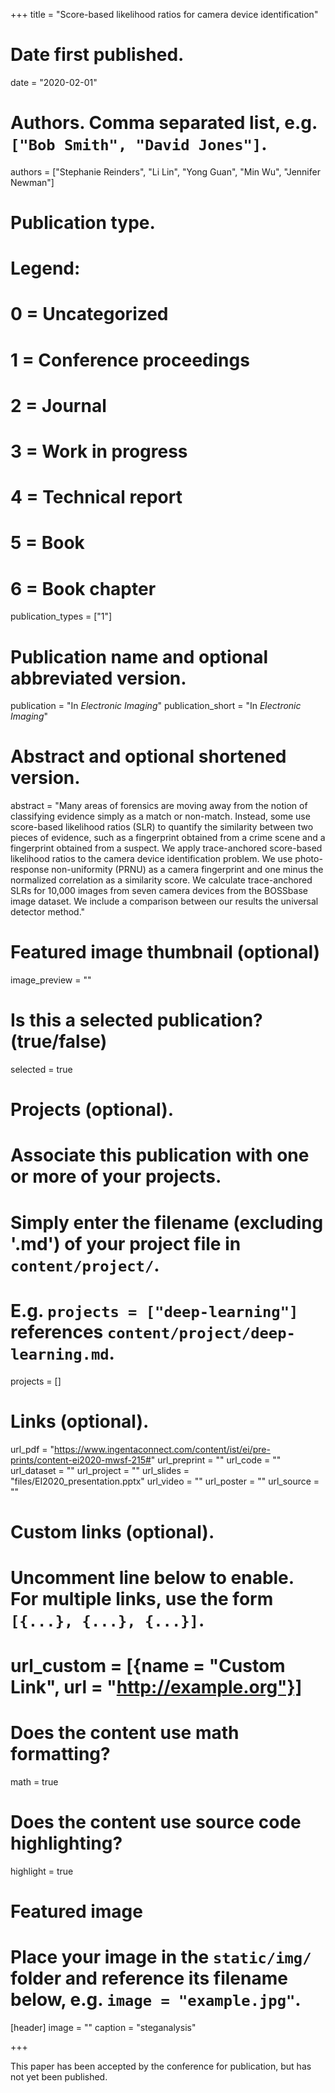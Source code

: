 +++
title = "Score-based likelihood ratios for camera device identification"

# Date first published.
date = "2020-02-01"

# Authors. Comma separated list, e.g. `["Bob Smith", "David Jones"]`.
authors = ["Stephanie Reinders", "Li Lin", "Yong Guan", "Min Wu", "Jennifer Newman"]

# Publication type.
# Legend:
# 0 = Uncategorized
# 1 = Conference proceedings
# 2 = Journal
# 3 = Work in progress
# 4 = Technical report
# 5 = Book
# 6 = Book chapter
publication_types = ["1"]

# Publication name and optional abbreviated version.
publication = "In *Electronic Imaging*"
publication_short = "In *Electronic Imaging*"

# Abstract and optional shortened version.
abstract = "Many areas of forensics are moving away from the notion of classifying evidence simply as a match or non-match. Instead, some use score-based likelihood ratios (SLR) to quantify the similarity between two pieces of evidence, such as a fingerprint obtained from a crime scene and a fingerprint obtained from a suspect. We apply trace-anchored score-based likelihood ratios to the camera device identification problem. We use photo-response non-uniformity (PRNU) as a camera fingerprint and one minus the normalized correlation as a similarity score. We calculate trace-anchored SLRs for 10,000 images from seven camera devices from the BOSSbase image dataset. We include a comparison between our results the universal detector method."

# Featured image thumbnail (optional)
image_preview = ""

# Is this a selected publication? (true/false)
selected = true

# Projects (optional).
#   Associate this publication with one or more of your projects.
#   Simply enter the filename (excluding '.md') of your project file in `content/project/`.
#   E.g. `projects = ["deep-learning"]` references `content/project/deep-learning.md`.
projects = []

# Links (optional).
url_pdf = "https://www.ingentaconnect.com/content/ist/ei/pre-prints/content-ei2020-mwsf-215#"
url_preprint = ""
url_code = ""
url_dataset = ""
url_project = ""
url_slides = "files/EI2020_presentation.pptx"
url_video = ""
url_poster = ""
url_source = ""

# Custom links (optional).
#   Uncomment line below to enable. For multiple links, use the form `[{...}, {...}, {...}]`.
# url_custom = [{name = "Custom Link", url = "http://example.org"}]

# Does the content use math formatting?
math = true

# Does the content use source code highlighting?
highlight = true

# Featured image
# Place your image in the `static/img/` folder and reference its filename below, e.g. `image = "example.jpg"`.
[header]
image = ""
caption = "steganalysis"

+++

This paper has been accepted by the conference for publication, but has not yet been published.
